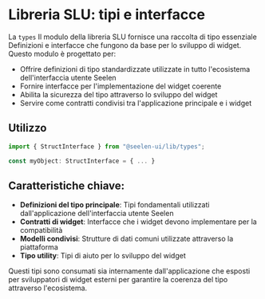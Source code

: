 # **Libreria SLU: tipi e interfacce**

La `types` Il modulo della libreria SLU fornisce una raccolta di tipo essenziale
Definizioni e interfacce che fungono da base per lo sviluppo di widget. Questo
modulo è progettato per:

- Offrire definizioni di tipo standardizzate utilizzate in tutto l'ecosistema
  dell'interfaccia utente Seelen
- Fornire interfacce per l'implementazione del widget coerente
- Abilita la sicurezza del tipo attraverso lo sviluppo del widget
- Servire come contratti condivisi tra l'applicazione principale e i widget

## **Utilizzo**

```ts
import { StructInterface } from "@seelen-ui/lib/types";

const myObject: StructInterface = { ... }
```

## **Caratteristiche chiave:**

- **Definizioni del tipo principale**: Tipi fondamentali utilizzati
  dall'applicazione dell'interfaccia utente Seelen
- **Contratti di widget**: Interfacce che i widget devono implementare per la
  compatibilità
- **Modelli condivisi**: Strutture di dati comuni utilizzate attraverso la
  piattaforma
- **Tipo utility**: Tipi di aiuto per lo sviluppo del widget

Questi tipi sono consumati sia internamente dall'applicazione che esposti per
sviluppatori di widget esterni per garantire la coerenza del tipo attraverso
l'ecosistema.
